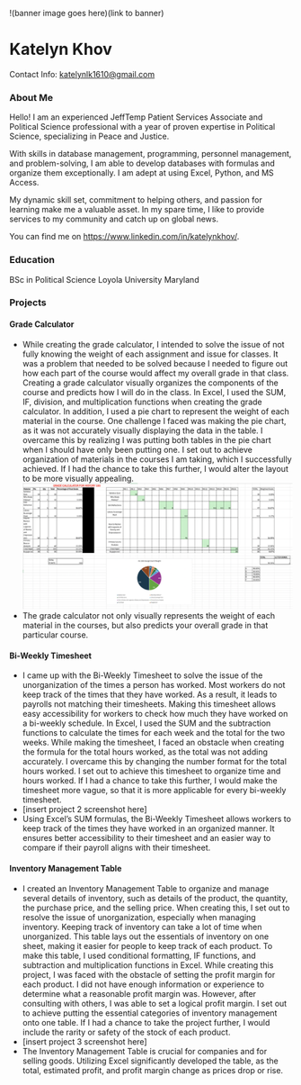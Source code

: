 !(banner image goes here)(link to banner)
# Katelyn Khov
Contact Info: katelynlk1610@gmail.com
### About Me 
Hello! I am an experienced JeffTemp Patient Services Associate and Political Science professional with a year of proven expertise in Political Science, specializing in Peace and Justice. 

With skills in database management, programming, personnel management, and problem-solving, I am able to develop databases with formulas and organize them exceptionally. I am adept at using Excel, Python, and MS Access. 

My dynamic skill set, commitment to helping others, and passion for learning make me a valuable asset. In my spare time, I like to provide services to my community and catch up on global news.

You can find me on https://www.linkedin.com/in/katelynkhov/.

### Education 
BSc in Political Science
Loyola University Maryland

### Projects

#### Grade Calculator
 - While creating the grade calculator, I intended to solve the issue of not fully knowing the weight of each assignment and issue for classes. It was a problem that needed to be solved because I needed to figure out how each part of the course would affect my overall grade in that class. Creating a grade calculator visually organizes the components of the course and predicts how I will do in the class. In Excel, I used the SUM, IF, division, and multiplication functions when creating the grade calculator. In addition, I used a pie chart to represent the weight of each material in the course. One challenge I faced was making the pie chart, as it was not accurately visually displaying the data in the table. I overcame this by realizing I was putting both tables in the pie chart when I should have only been putting one. I set out to achieve organization of materials in the courses I am taking, which I successfully achieved. If I had the chance to take this further, I would alter the layout to be more visually appealing.
 ![Example of Grade Calculator](/images/Grade_Calculator.png)
 - The grade calculator not only visually represents the weight of each material in the courses, but also predicts your overall grade in that particular course. 


#### Bi-Weekly Timesheet
 - I came up with the Bi-Weekly Timesheet to solve the issue of the unorganization of the times a person has worked. Most workers do not keep track of the times that they have worked. As a result, it leads to payrolls not matching their timesheets. Making this timesheet allows easy accessibility for workers to check how much they have worked on a bi-weekly schedule. In Excel, I used the SUM and the subtraction functions to calculate the times for each week and the total for the two weeks. While making the timesheet, I faced an obstacle when creating the formula for the total hours worked, as the total was not adding accurately. I overcame this by changing the number format for the total hours worked. I set out to achieve this timesheet to organize time and hours worked. If I had a chance to take this further, I would make the timesheet more vague, so that it is more applicable for every bi-weekly timesheet.
 - [insert project 2 screenshot here]
 - Using Excel’s SUM formulas, the Bi-Weekly Timesheet allows workers to keep track of the times they have worked in an organized manner. It ensures better accessibility to their timesheet and an easier way to compare if their payroll aligns with their timesheet. 


#### Inventory Management Table
 - I created an Inventory Management Table to organize and manage several details of inventory, such as details of the product, the quantity, the purchase price, and the selling price. When creating this, I set out to resolve the issue of unorganization, especially when managing inventory. Keeping track of inventory can take a lot of time when unorganized. This table lays out the essentials of inventory on one sheet, making it easier for people to keep track of each product. To make this table, I used conditional formatting, IF functions, and subtraction and multiplication functions in Excel. While creating this project, I was faced with the obstacle of setting the profit margin for each product. I did not have enough information or experience to determine what a reasonable profit margin was. However, after consulting with others, I was able to set a logical profit margin. I set out to achieve putting the essential categories of inventory management onto one table. If I had a chance to take the project further, I would include the rarity or safety of the stock of each product. 
 - [insert project 3 screenshot here]
 - The Inventory Management Table is crucial for companies and for selling goods. Utilizing Excel significantly developed the table, as the total, estimated profit, and profit margin change as prices drop or rise. 

